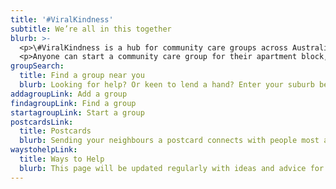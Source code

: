 ```yaml
---
title: '#ViralKindness'
subtitle: We’re all in this together
blurb: >-
  <p>\#ViralKindness is a hub for community care groups across Australia that support neighbours in need or isolation during the coronavirus crisis. Groups provide an online space for neighbours to connect, request and offer help — whether it’s shopping for food, picking up medicine, or a regular check-in call. Even when we’re apart, there are lots of ways we can help each other.</p>
  <p>Anyone can start a community care group for their apartment block, street or neighbourhood — check out the tips on the [“Starting a Group” page](/start-a-group) and then [add your group to this hub](/add-a-group) so others can find it. If you’d like to [search for groups near you](/#groupSearch), type your suburb into the search bar. Groups will then be listed below the map in closest order to you.</p>
groupSearch:
  title: Find a group near you
  blurb: Looking for help? Or keen to lend a hand? Enter your suburb below to find a community care group near you.
addagroupLink: Add a group
findagroupLink: Find a group
startagroupLink: Start a group
postcardsLink:
  title: Postcards
  blurb: Sending your neighbours a postcard connects with people most at risk. Customise your postcard or download one!
waystohelpLink:
  title: Ways to Help
  blurb: This page will be updated regularly with ideas and advice for the many ways we can help our neighbours.
---
```

